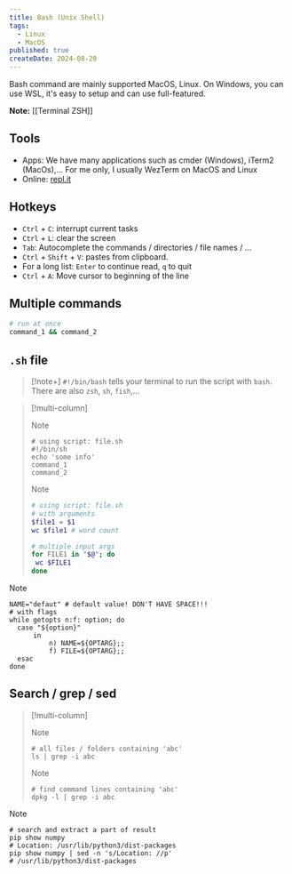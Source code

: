 ```yaml
---
title: Bash (Unix Shell)
tags:
  - Linux
  - MacOS
published: true
createDate: 2024-08-20
---
```


Bash command are mainly supported MacOS, Linux. On Windows, you can use WSL, it's easy to setup and can use full-featured.

**Note:** [[Terminal ZSH]]
## Tools
- Apps: We have many applications such as cmder (Windows), iTerm2 (MacOs),... For me only, I usually WezTerm on MacOS and Linux
- Online: [repl.it](https://repl.it/languages/bash)
## Hotkeys
- `Ctrl` + `C`: interrupt current tasks
- `Ctrl` + `L`: clear the screen
- `Tab`: Autocomplete the commands / directories / file names / ...
- `Ctrl` + `Shift` + `V`: pastes from clipboard.
- For a long list: `Enter` to continue read, `q` to quit
- `Ctrl` + `A`: Move cursor to beginning of the line
## Multiple commands
```bash
# run at once 
command_1 && command_2
```
## `.sh` file
> [!note+] `#!/bin/bash` tells your terminal to run the script with `bash`. There are also `zsh`, `sh`, `fish`,...


> [!multi-column]
>
>> [!note]
>> ```shell title="file.sh"
>> # using script: file.sh
>> #!/bin/sh 
>> echo 'some info' 
>> command_1 
>> command_2
>> ```
>
>> [!note]
>> ```bash title="file.sh"
>> # using script: file.sh
>> # with arguments 
>> $file1 = $1 
>> wc $file1 # word count 
>> 
>> # multiple input args 
>> for FILE1 in "$@"; do 
>> 	wc $FILE1 
>> done
>> ```

> [!note]
> ```shell
> NAME="defaut" # default value! DON'T HAVE SPACE!!!
># with flags
>while getopts n:f: option; do
>	case "${option}"
>		in
>			n) NAME=${OPTARG};;
>			f) FILE=${OPTARG};;
>	esac
>done
>```

## Search / grep / sed
> [!multi-column]
>
>>[!note]
>>```shell
>># all files / folders containing 'abc' 
>>ls | grep -i abc  
>>```
>
>>[!note]
>>```shell
>># find command lines containing 'abc' 
>>dpkg -l | grep -i abc
>>```

> [!note]
> ```shell
> # search and extract a part of result 
> pip show numpy 
> # Location: /usr/lib/python3/dist-packages 
> pip show numpy | sed -n 's/Location: //p' 
> # /usr/lib/python3/dist-packages
> ```


